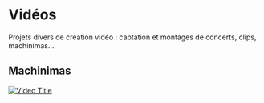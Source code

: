 # Vidéos
Projets divers de création vidéo : captation et montages de concerts, clips, machinimas...

## Machinimas

[![Video Title](https://img.youtube.com/vi/b--nSDyBO-E/0.jpg)](https://www.youtube.com/watch?v=b--nSDyBO-E)
